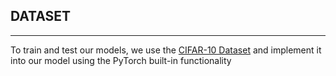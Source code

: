 ## DATASET
-----------------------------------------------------------------------------------------------------
To train and test our models, we use the [CIFAR-10 Dataset](https://www.cs.toronto.edu/~kriz/cifar.html ) and implement it into our model using the PyTorch built-in functionality
